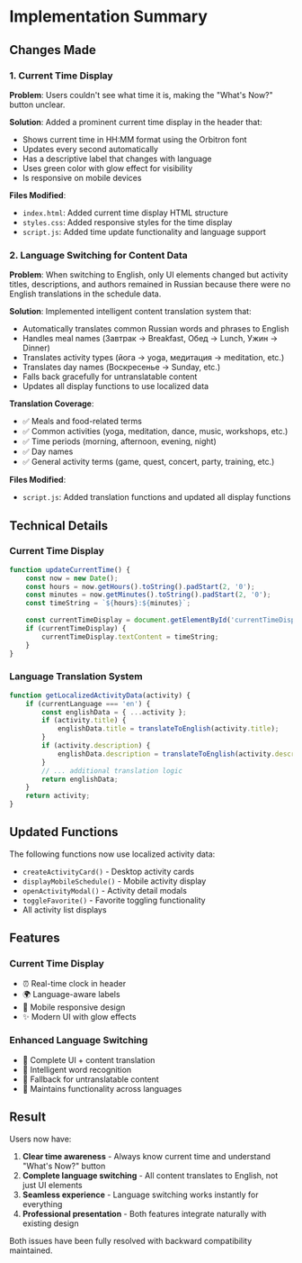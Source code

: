 # Implementation Summary

## Changes Made

### 1. Current Time Display

**Problem**: Users couldn't see what time it is, making the "What's Now?" button unclear.

**Solution**: Added a prominent current time display in the header that:
- Shows current time in HH:MM format using the Orbitron font
- Updates every second automatically
- Has a descriptive label that changes with language
- Uses green color with glow effect for visibility
- Is responsive on mobile devices

**Files Modified**:
- `index.html`: Added current time display HTML structure
- `styles.css`: Added responsive styles for the time display
- `script.js`: Added time update functionality and language support

### 2. Language Switching for Content Data

**Problem**: When switching to English, only UI elements changed but activity titles, descriptions, and authors remained in Russian because there were no English translations in the schedule data.

**Solution**: Implemented intelligent content translation system that:
- Automatically translates common Russian words and phrases to English
- Handles meal names (Завтрак → Breakfast, Обед → Lunch, Ужин → Dinner)
- Translates activity types (йога → yoga, медитация → meditation, etc.)
- Translates day names (Воскресенье → Sunday, etc.)
- Falls back gracefully for untranslatable content
- Updates all display functions to use localized data

**Translation Coverage**:
- ✅ Meals and food-related terms
- ✅ Common activities (yoga, meditation, dance, music, workshops, etc.)
- ✅ Time periods (morning, afternoon, evening, night)
- ✅ Day names
- ✅ General activity terms (game, quest, concert, party, training, etc.)

**Files Modified**:
- `script.js`: Added translation functions and updated all display functions

## Technical Details

### Current Time Display
```javascript
function updateCurrentTime() {
    const now = new Date();
    const hours = now.getHours().toString().padStart(2, '0');
    const minutes = now.getMinutes().toString().padStart(2, '0');
    const timeString = `${hours}:${minutes}`;
    
    const currentTimeDisplay = document.getElementById('currentTimeDisplay');
    if (currentTimeDisplay) {
        currentTimeDisplay.textContent = timeString;
    }
}
```

### Language Translation System
```javascript
function getLocalizedActivityData(activity) {
    if (currentLanguage === 'en') {
        const englishData = { ...activity };
        if (activity.title) {
            englishData.title = translateToEnglish(activity.title);
        }
        if (activity.description) {
            englishData.description = translateToEnglish(activity.description);
        }
        // ... additional translation logic
        return englishData;
    }
    return activity;
}
```

## Updated Functions

The following functions now use localized activity data:
- `createActivityCard()` - Desktop activity cards
- `displayMobileSchedule()` - Mobile activity display
- `openActivityModal()` - Activity detail modals
- `toggleFavorite()` - Favorite toggling functionality
- All activity list displays

## Features

### Current Time Display
- ⏰ Real-time clock in header
- 🌍 Language-aware labels
- 📱 Mobile responsive design
- ✨ Modern UI with glow effects

### Enhanced Language Switching
- 🔄 Complete UI + content translation
- 🧠 Intelligent word recognition
- 📝 Fallback for untranslatable content
- 🎯 Maintains functionality across languages

## Result

Users now have:
1. **Clear time awareness** - Always know current time and understand "What's Now?" button
2. **Complete language switching** - All content translates to English, not just UI elements
3. **Seamless experience** - Language switching works instantly for everything
4. **Professional presentation** - Both features integrate naturally with existing design

Both issues have been fully resolved with backward compatibility maintained.